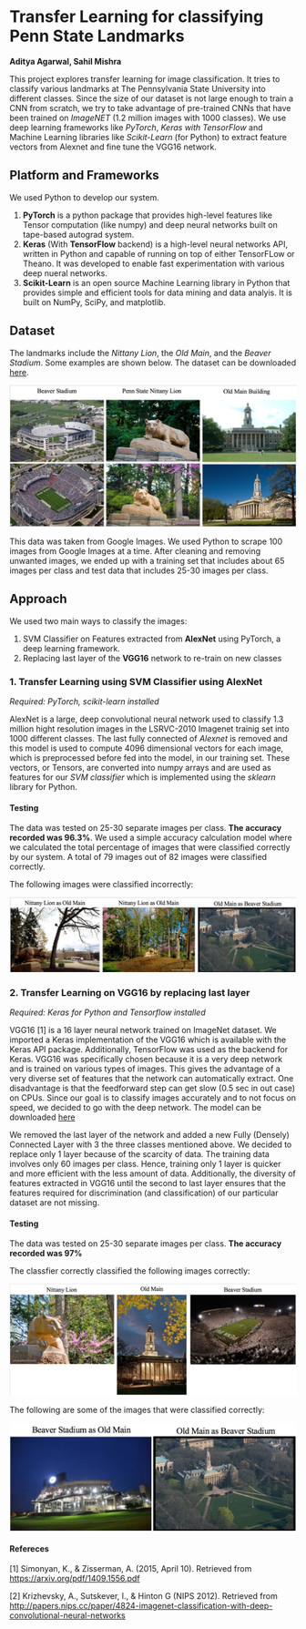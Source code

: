 # Transfer Learning for classifying Penn State Landmarks
**Aditya Agarwal,
Sahil Mishra**

This project explores transfer learning for image classification. It tries to classify various landmarks at The Pennsylvania State University into different classes. Since the size of our dataset is not large enough to train a CNN from scratch, we try to take advantage of pre-trained CNNs that have been trained on *ImageNET* (1.2 million images with 1000 classes). We use deep learning frameworks like *PyTorch*, *Keras with TensorFlow* and Machine Learning libraries like *Scikit-Learn* (for Python) to extract feature vectors from Alexnet and fine tune the VGG16 network. 

## Platform and Frameworks

We used Python to develop our system. 

1. **PyTorch** is a python package that provides high-level features like Tensor computation (like numpy) and deep neural networks built on tape-based autograd system. 
2. **Keras** (With **TensorFlow** backend) is a high-level neural networks API, written in Python and capable of running on top of either TensorFLow or Theano. It was developed to enable fast experimentation with various deep nueral networks. 
3. **Scikit-Learn** is an open source Machine Learning library in Python that provides simple and efficient tools for data mining and data analyis. It is built on NumPy, SciPy, and matplotlib.

## Dataset
The landmarks include the *Nittany Lion*, the *Old Main*, and the *Beaver Stadium*. Some examples are shown below. The dataset can be downloaded [here](https://drive.google.com/file/d/0B1KfUOg7gYP8Y282Z1lEYWZHLXc/view?usp=sharing).

![alt text](https://github.com/aaa0707/Transfer-Learning-on-Images---Penn-State-Landmarks/blob/master/Data.png)

This data was taken from Google Images. We used Python to scrape 100 images from Google Images at a time. After cleaning and removing unwanted images, we ended up with a training set that includes about 65 images per class and test data that includes 25-30 images per class.

## Approach

We used two main ways to classify the images:
1. SVM Classifier on Features extracted from **AlexNet** using PyTorch, a deep learning framework.
2. Replacing last layer of the **VGG16** network to re-train on new classes

### 1. Transfer Learning using SVM Classifier using AlexNet

*Required: PyTorch, scikit-learn installed*

AlexNet is a large, deep convolutional neural network used to classify 1.3 million hight resolution images in the LSRVC-2010 Imagenet trainig set into 1000 different classes. The last fully connected of *Alexnet* is removed and this model is used to compute 4096 dimensional vectors for each image, which is preprocessed before fed into the model, in our training set. These vectors, or Tensors, are converted into numpy arrays and are used as features for our *SVM classifier* which is implemented using the *sklearn* library for Python. 

#### Testing
The data was tested on 25-30 separate images per class. **The accuracy recorded was 96.3%**. We used a simple accuracy calculation model where we calculated the total percentage of images that were classified correctly by our system. A total of 79 images out of 82 images were classified correctly. 

The following images were classified incorrectly:

![alt text](https://github.com/aaa0707/Transfer-Learning-on-Images---Penn-State-Landmarks/blob/master/Misclassifications.png)

### 2. Transfer Learning on VGG16 by replacing last layer

*Required: Keras for Python and Tensorflow installed*

VGG16 [1] is a 16 layer neural network trained on ImageNet dataset. We imported a Keras implementation of the VGG16 which is available with the Keras API package. Additionally, TensorFlow was used as the backend for Keras.
VGG16 was specifically chosen because it is a very deep network and is trained on various types of images. This gives the advantage of a very diverse set of features that the network can automatically extract. One disadvantage is that the feedforward step can get slow (0.5 sec in out case) on CPUs. Since our goal is to classify images accurately and to not focus on speed, we decided to go with the deep network. The model can be downloaded [here](https://github.com/aaa0707/Transfer-Learning-on-Images---Penn-State-Landmarks/blob/master/model.yaml)

We removed the last layer of the network and added a new Fully (Densely) Connected Layer with 3 the three classes mentioned above. We decided to replace only 1 layer because of the scarcity of data. The training data involves only 60 images per class. Hence, training only 1 layer is quicker and more efficient with the less amount of data. Additionally, the diversity of features extracted in VGG16 until the second to last layer ensures that the features required for discrimination (and classification) of our particular dataset are not missing.

#### Testing

The data was tested on 25-30 separate images per class. **The accuracy recorded was 97%**

The classfier correctly classified the following images correctly:

![alt text](https://github.com/aaa0707/Transfer-Learning-on-Images---Penn-State-Landmarks/blob/master/Classifications.png)


The following are some of the images that were classified correctly:

![alt text](https://github.com/aaa0707/Transfer-Learning-on-Images---Penn-State-Landmarks/blob/master/Misclassifications_VGG.png)

#### Refereces
[1] Simonyan, K., & Zisserman, A. (2015, April 10). Retrieved from https://arxiv.org/pdf/1409.1556.pdf

[2] Krizhevsky, A., Sutskever, I., & Hinton G (NIPS 2012). Retrieved from http://papers.nips.cc/paper/4824-imagenet-classification-with-deep-convolutional-neural-networks
